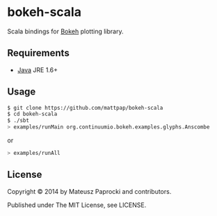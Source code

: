 # bokeh-scala

Scala bindings for [Bokeh](http://bokeh.pydata.org) plotting library.

## Requirements

* [Java](http://wwww.java.com) JRE 1.6+

## Usage

```bash
$ git clone https://github.com/mattpap/bokeh-scala
$ cd bokeh-scala
$ ./sbt
> examples/runMain org.continuumio.bokeh.examples.glyphs.Anscombe
```
or
```bash
> examples/runAll
```

## License

Copyright &copy; 2014 by Mateusz Paprocki and contributors.

Published under The MIT License, see LICENSE.
